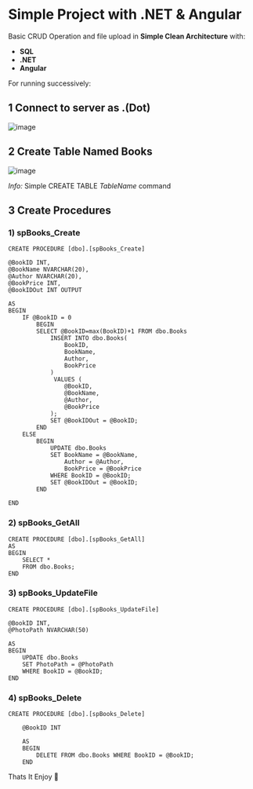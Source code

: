 # Simple Project with .NET & Angular

Basic CRUD Operation and file upload in **Simple Clean Architecture** with:

  * **SQL**
  * **.NET**
  * **Angular** 

For running successively: 
## 1 Connect to server as .(Dot)

![image](https://user-images.githubusercontent.com/44801609/162410094-c5644cb5-13e4-402d-8379-b10a61314bce.png)

## 2 Create Table Named Books

![image](https://user-images.githubusercontent.com/44801609/162410564-068ffcbb-e166-4a15-a283-db9aa7d64796.png)

_Info:_ Simple CREATE TABLE _TableName_ command

## 3 Create Procedures

###   1) spBooks_Create

```
CREATE PROCEDURE [dbo].[spBooks_Create]

@BookID INT,
@BookName NVARCHAR(20),
@Author NVARCHAR(20),
@BookPrice INT,
@BookIDOut INT OUTPUT

AS
BEGIN
    IF @BookID = 0
        BEGIN
        SELECT @BookID=max(BookID)+1 FROM dbo.Books
            INSERT INTO dbo.Books(
                BookID,
                BookName,
                Author,
                BookPrice
            )
             VALUES (
                @BookID,
                @BookName,
                @Author,
                @BookPrice
            );
            SET @BookIDOut = @BookID;
        END
    ELSE
        BEGIN
            UPDATE dbo.Books 
            SET BookName = @BookName,
                Author = @Author,
                BookPrice = @BookPrice
            WHERE BookID = @BookID;
            SET @BookIDOut = @BookID;
        END

END
```

###   2) spBooks_GetAll
```
CREATE PROCEDURE [dbo].[spBooks_GetAll]
AS
BEGIN
	SELECT *
	FROM dbo.Books;
END
```

###   3) spBooks_UpdateFile
```
CREATE PROCEDURE [dbo].[spBooks_UpdateFile]

@BookID INT,
@PhotoPath NVARCHAR(50)

AS
BEGIN
    UPDATE dbo.Books 
    SET PhotoPath = @PhotoPath
    WHERE BookID = @BookID;
END
```
###   4) spBooks_Delete
```
CREATE PROCEDURE [dbo].[spBooks_Delete]

    @BookID INT

    AS
    BEGIN
        DELETE FROM dbo.Books WHERE BookID = @BookID;
    END
```

Thats It Enjoy 🖤
